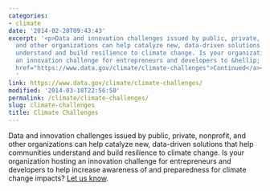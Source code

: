 ```yaml
---
categories:
- climate
date: '2014-02-20T09:43:43'
excerpt: '<p>Data and innovation challenges issued by public, private, nonprofit,
  and other organizations can help catalyze new, data-driven solutions that help communities
  understand and build resilience to climate change. Is your organization hosting
  an innovation challenge for entrepreneurs and developers to &hellip; <a aria-describedby="post-title-138971"
  href="https://www.data.gov/climate/climate-challenges">Continued</a></p>
  '
link: https://www.data.gov/climate/climate-challenges/
modified: '2014-03-18T22:56:50'
permalink: /climate/climate-challenges/
slug: climate-challenges
title: Climate Challenges
---
```


Data and innovation challenges issued by public, private, nonprofit, and other organizations can help catalyze new, data-driven solutions that help communities understand and build resilience to climate change. Is your organization hosting an innovation challenge for entrepreneurs and developers to help increase awareness of and preparedness for climate change impacts? [Let us know](http://www.data.gov/contact).
